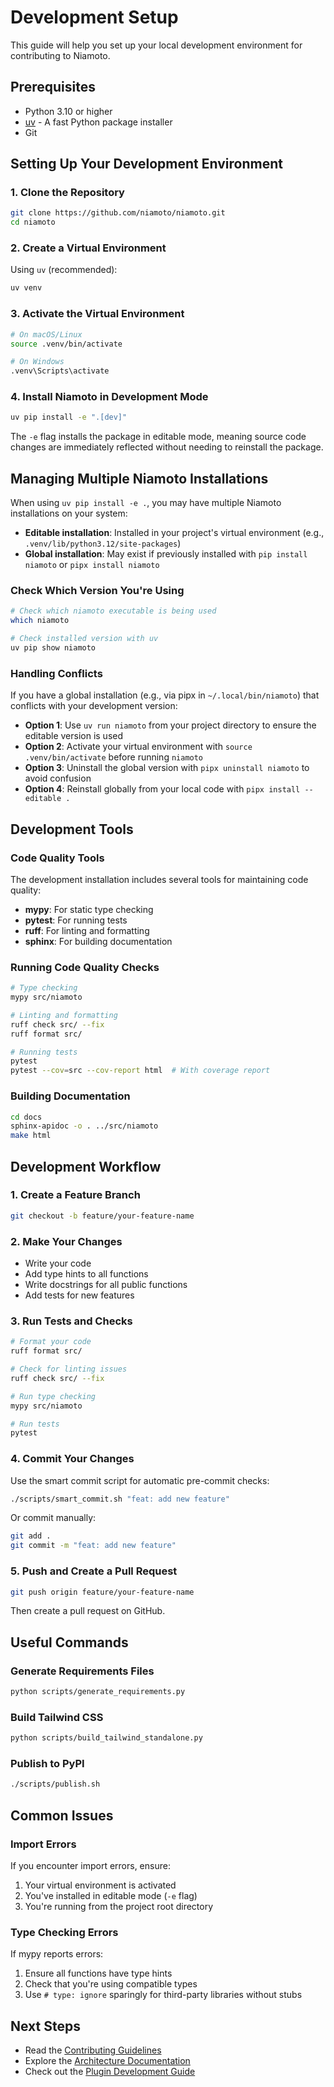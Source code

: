 # Development Setup

This guide will help you set up your local development environment for contributing to Niamoto.

## Prerequisites

- Python 3.10 or higher
- [uv](https://github.com/astral-sh/uv) - A fast Python package installer
- Git

## Setting Up Your Development Environment

### 1. Clone the Repository

```bash
git clone https://github.com/niamoto/niamoto.git
cd niamoto
```

### 2. Create a Virtual Environment

Using `uv` (recommended):

```bash
uv venv
```

### 3. Activate the Virtual Environment

```bash
# On macOS/Linux
source .venv/bin/activate

# On Windows
.venv\Scripts\activate
```

### 4. Install Niamoto in Development Mode

```bash
uv pip install -e ".[dev]"
```

The `-e` flag installs the package in editable mode, meaning source code changes are immediately reflected without needing to reinstall the package.

## Managing Multiple Niamoto Installations

When using `uv pip install -e .`, you may have multiple Niamoto installations on your system:

- **Editable installation**: Installed in your project's virtual environment (e.g., `.venv/lib/python3.12/site-packages`)
- **Global installation**: May exist if previously installed with `pip install niamoto` or `pipx install niamoto`

### Check Which Version You're Using

```bash
# Check which niamoto executable is being used
which niamoto

# Check installed version with uv
uv pip show niamoto
```

### Handling Conflicts

If you have a global installation (e.g., via pipx in `~/.local/bin/niamoto`) that conflicts with your development version:

- **Option 1**: Use `uv run niamoto` from your project directory to ensure the editable version is used
- **Option 2**: Activate your virtual environment with `source .venv/bin/activate` before running `niamoto`
- **Option 3**: Uninstall the global version with `pipx uninstall niamoto` to avoid confusion
- **Option 4**: Reinstall globally from your local code with `pipx install --editable .`

## Development Tools

### Code Quality Tools

The development installation includes several tools for maintaining code quality:

- **mypy**: For static type checking
- **pytest**: For running tests
- **ruff**: For linting and formatting
- **sphinx**: For building documentation

### Running Code Quality Checks

```bash
# Type checking
mypy src/niamoto

# Linting and formatting
ruff check src/ --fix
ruff format src/

# Running tests
pytest
pytest --cov=src --cov-report html  # With coverage report
```

### Building Documentation

```bash
cd docs
sphinx-apidoc -o . ../src/niamoto
make html
```

## Development Workflow

### 1. Create a Feature Branch

```bash
git checkout -b feature/your-feature-name
```

### 2. Make Your Changes

- Write your code
- Add type hints to all functions
- Write docstrings for all public functions
- Add tests for new features

### 3. Run Tests and Checks

```bash
# Format your code
ruff format src/

# Check for linting issues
ruff check src/ --fix

# Run type checking
mypy src/niamoto

# Run tests
pytest
```

### 4. Commit Your Changes

Use the smart commit script for automatic pre-commit checks:

```bash
./scripts/smart_commit.sh "feat: add new feature"
```

Or commit manually:

```bash
git add .
git commit -m "feat: add new feature"
```

### 5. Push and Create a Pull Request

```bash
git push origin feature/your-feature-name
```

Then create a pull request on GitHub.

## Useful Commands

### Generate Requirements Files

```bash
python scripts/generate_requirements.py
```

### Build Tailwind CSS

```bash
python scripts/build_tailwind_standalone.py
```

### Publish to PyPI

```bash
./scripts/publish.sh
```

## Common Issues

### Import Errors

If you encounter import errors, ensure:
1. Your virtual environment is activated
2. You've installed in editable mode (`-e` flag)
3. You're running from the project root directory

### Type Checking Errors

If mypy reports errors:
1. Ensure all functions have type hints
2. Check that you're using compatible types
3. Use `# type: ignore` sparingly for third-party libraries without stubs

## Next Steps

- Read the [Contributing Guidelines](../CONTRIBUTING.md)
- Explore the [Architecture Documentation](../architecture/README.md)
- Check out the [Plugin Development Guide](../plugins/README.md)
